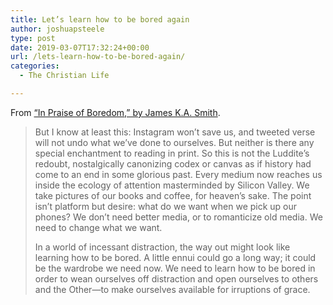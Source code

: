 ```yaml
---
title: Let’s learn how to be bored again
author: joshuapsteele
type: post
date: 2019-03-07T17:32:24+00:00
url: /lets-learn-how-to-be-bored-again/
categories:
  - The Christian Life

---
```

From [&#8220;In Praise of Boredom,&#8221; by James K.A. Smith][1].

> But I know at least this: Instagram won’t save us, and tweeted verse will not undo what we’ve done to ourselves. But neither is there any special enchantment to reading in print. So this is not the Luddite’s redoubt, nostalgically canonizing codex or canvas as if history had come to an end in some glorious past. Every medium now reaches us inside the ecology of attention masterminded by Silicon Valley. We take pictures of our books and coffee, for heaven’s sake. The point isn’t platform but desire: what do we want when we pick up our phones? We don’t need better media, or to romanticize old media. We need to change what we want.
> 
> In a world of incessant distraction, the way out might look like learning how to be bored. A little ennui could go a long way; it could be the wardrobe we need now. We need to learn how to be bored in order to wean ourselves off distraction and open ourselves to others and the Other—to make ourselves available for irruptions of grace.

 [1]: https://imagejournal.org/article/in-praise-of-boredom/